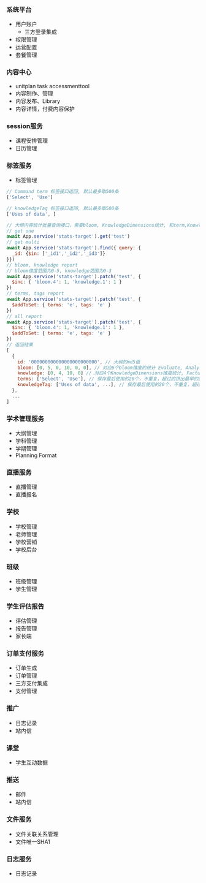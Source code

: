 ### 系统平台
- 用户账户
  - 三方登录集成
- 权限管理
- 运营配置
- 套餐管理

### 内容中心
- unitplan task accessmenttool
- 内容制作、管理
- 内容发布、Library
- 内容详情，付费内容保护

### session服务
- 课程安排管理
- 日历管理

### 标签服务
- 标签管理

```js
// Command term 标签接口返回, 默认最多取500条
['Select', 'Use']
```

```js
// knowledgeTag 标签接口返回, 默认最多取500条  
['Uses of data', ]

```

```js
// 大纲内容统计批量查询接口，需要bloom, KnowledgeDimensions统计, 和term,Knowledge tag
// get one
await App.service('stats-target').get('test')
// get multi
await App.service('stats-target').find({ query: {
  _id: {$in: ['_id1','_id2','_id3']}
}})
// bloom, knowledge report
// bloom维度范围为0-5, knowledge范围为0-3
await App.service('stats-target').patch('test', {
  $inc: { 'bloom.4': 1, 'knowledge.1': 1 }
})
// terms, tags report
await App.service('stats-target').patch('test', {
  $addToSet: { terms: 'e', tags: 'e' }
})
// all report
await App.service('stats-target').patch('test', {
  $inc: { 'bloom.4': 1, 'knowledge.1': 1 },
  $addToSet: { terms: 'e', tags: 'e' }
})
// 返回结果
[
  {
    id: '000000000000000000000000', // 大纲的md5值
    bloom: [0, 5, 0, 10, 0, 0], // 对应6个bloom维度的统计 Evaluate, Analyze, Apply, Understand, Remember, Create
    knowledge: [0, 4, 10, 0] // 对应4个KnowledgeDimensions维度统计, Factual, Conceptual, Procedural, Megacognitave
    terms: ['Select', 'Use'], // 保存最后使用的20个，不重复，超过的挤出最早的数据
    knowledgeTag: ['Uses of data', ...], // 保存最后使用的20个，不重复，超过的挤出最早的数据
  },
  ...
]
```


### 学术管理服务
- 大纲管理
- 学科管理
- 学期管理
- Planning Format

### 直播服务
- 直播管理
- 直播报名

### 学校
- 学校管理
 - 老师管理
- 学校营销
- 学校后台

### 班级
- 班级管理
- 学生管理

### 学生评估报告
- 评估管理
- 报告管理
- 家长端

### 订单支付服务
- 订单生成
- 订单管理
- 三方支付集成
- 支付管理

### 推广
- 日志记录
- 站内信

### 课堂
- 学生互动数据

### 推送
- 邮件
- 站内信

### 文件服务
- 文件关联关系管理
- 文件唯一SHA1

### 日志服务
- 日志记录
